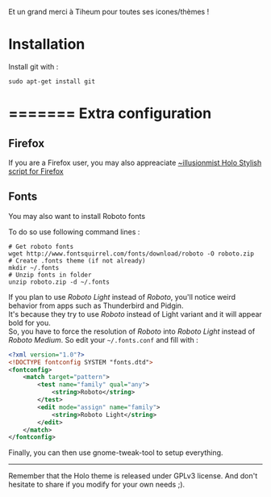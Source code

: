 Et un grand merci à Tiheum pour toutes ses icones/thèmes !

Installation
============

Install git with : 

    sudo apt-get install git


=======
Extra configuration
===================
## Firefox
If you are a Firefox user, you may also appreaciate [~illusionmist Holo Stylish script for Firefox](http://illusionmist.deviantart.com/art/Holo-Theme-for-Firefox-294051732)

## Fonts
You may also want to install Roboto fonts

To do so use following command lines :

    # Get roboto fonts
    wget http://www.fontsquirrel.com/fonts/download/roboto -O roboto.zip
    # Create .fonts theme (if not already)
    mkdir ~/.fonts
    # Unzip fonts in folder
    unzip roboto.zip -d ~/.fonts

If you plan to use _Roboto Light_ instead of _Roboto_, you'll notice weird behavior from apps such as Thunderbird and Pidgin.     
It's because they try to use _Roboto_ instead of Light variant and it will appear bold for you.    
So, you have to force the resolution of _Roboto_ into _Roboto Light_ instead of _Roboto Medium_.
So edit your ```~/.fonts.conf``` and fill with :

```xml
<?xml version="1.0"?>
<!DOCTYPE fontconfig SYSTEM "fonts.dtd">
<fontconfig>
    <match target="pattern">
        <test name="family" qual="any">
            <string>Roboto</string>
        </test>
        <edit mode="assign" name="family">
            <string>Roboto Light</string>
        </edit>
    </match>
</fontconfig>
```

Finally, you can then use gnome-tweak-tool to setup everything.


----

Remember that the Holo theme is released under GPLv3 license.
And don't hesitate to share if you modify for your own needs ;).
